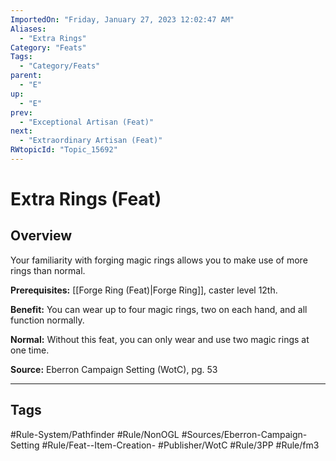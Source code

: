 ```yaml
---
ImportedOn: "Friday, January 27, 2023 12:02:47 AM"
Aliases:
  - "Extra Rings"
Category: "Feats"
Tags:
  - "Category/Feats"
parent:
  - "E"
up:
  - "E"
prev:
  - "Exceptional Artisan (Feat)"
next:
  - "Extraordinary Artisan (Feat)"
RWtopicId: "Topic_15692"
---
```

# Extra Rings (Feat)
## Overview
Your familiarity with forging magic rings allows you to make use of more rings than normal.

**Prerequisites:** [[Forge Ring (Feat)|Forge Ring]], caster level 12th.

**Benefit:** You can wear up to four magic rings, two on each hand, and all function normally.

**Normal:** Without this feat, you can only wear and use two magic rings at one time.

**Source:** Eberron Campaign Setting (WotC), pg. 53


---
## Tags
#Rule-System/Pathfinder #Rule/NonOGL #Sources/Eberron-Campaign-Setting #Rule/Feat--Item-Creation- #Publisher/WotC #Rule/3PP #Rule/fm3

